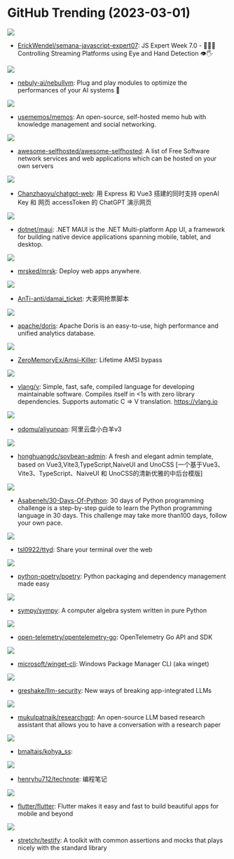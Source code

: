 # GitHub Trending (2023-03-01)

![](https://img.shields.io/badge/JavaScript-New%20353-green?style=flat-square&logo=appveyor)
- [ErickWendel/semana-javascript-expert07](https://github.com/ErickWendel/semana-javascript-expert07): JS Expert Week 7.0 - 🙅🤏🏻 Controlling Streaming Platforms using Eye and Hand Detection 👁🖐

![](https://img.shields.io/badge/Python-New%20503-green?style=flat-square&logo=appveyor)
- [nebuly-ai/nebullvm](https://github.com/nebuly-ai/nebullvm): Plug and play modules to optimize the performances of your AI systems 🚀

![](https://img.shields.io/badge/TypeScript-New%20481-green?style=flat-square&logo=appveyor)
- [usememos/memos](https://github.com/usememos/memos): An open-source, self-hosted memo hub with knowledge management and social networking.

![](https://img.shields.io/badge/Makefile-New%20454-green?style=flat-square&logo=appveyor)
- [awesome-selfhosted/awesome-selfhosted](https://github.com/awesome-selfhosted/awesome-selfhosted): A list of Free Software network services and web applications which can be hosted on your own servers

![](https://img.shields.io/badge/Vue-New%20219-green?style=flat-square&logo=appveyor)
- [Chanzhaoyu/chatgpt-web](https://github.com/Chanzhaoyu/chatgpt-web): 用 Express 和 Vue3 搭建的同时支持 openAI Key 和 网页 accessToken 的 ChatGPT 演示网页

![](https://img.shields.io/badge/C%23-New%2034-green?style=flat-square&logo=appveyor)
- [dotnet/maui](https://github.com/dotnet/maui): .NET MAUI is the .NET Multi-platform App UI, a framework for building native device applications spanning mobile, tablet, and desktop.

![](https://img.shields.io/badge/Ruby-New%20619-green?style=flat-square&logo=appveyor)
- [mrsked/mrsk](https://github.com/mrsked/mrsk): Deploy web apps anywhere.

![](https://img.shields.io/badge/Python-New%2081-green?style=flat-square&logo=appveyor)
- [AnTi-anti/damai_ticket](https://github.com/AnTi-anti/damai_ticket): 大麦网抢票脚本

![](https://img.shields.io/badge/Java-New%2018-green?style=flat-square&logo=appveyor)
- [apache/doris](https://github.com/apache/doris): Apache Doris is an easy-to-use, high performance and unified analytics database.

![](https://img.shields.io/badge/C%2B%2B-New%2054-green?style=flat-square&logo=appveyor)
- [ZeroMemoryEx/Amsi-Killer](https://github.com/ZeroMemoryEx/Amsi-Killer): Lifetime AMSI bypass

![](https://img.shields.io/badge/V-New%20440-green?style=flat-square&logo=appveyor)
- [vlang/v](https://github.com/vlang/v): Simple, fast, safe, compiled language for developing maintainable software. Compiles itself in <1s with zero library dependencies. Supports automatic C => V translation. https://vlang.io

![](https://img.shields.io/badge/TypeScript-New%20124-green?style=flat-square&logo=appveyor)
- [odomu/aliyunpan](https://github.com/odomu/aliyunpan): 阿里云盘小白羊v3

![](https://img.shields.io/badge/Vue-New%2033-green?style=flat-square&logo=appveyor)
- [honghuangdc/soybean-admin](https://github.com/honghuangdc/soybean-admin): A fresh and elegant admin template, based on Vue3,Vite3,TypeScript,NaiveUI and UnoCSS [一个基于Vue3、Vite3、TypeScript、NaiveUI 和 UnoCSS的清新优雅的中后台模版]

![](https://img.shields.io/badge/Python-New%2065-green?style=flat-square&logo=appveyor)
- [Asabeneh/30-Days-Of-Python](https://github.com/Asabeneh/30-Days-Of-Python): 30 days of Python programming challenge is a step-by-step guide to learn the Python programming language in 30 days. This challenge may take more than100 days, follow your own pace.

![](https://img.shields.io/badge/C-New%2073-green?style=flat-square&logo=appveyor)
- [tsl0922/ttyd](https://github.com/tsl0922/ttyd): Share your terminal over the web

![](https://img.shields.io/badge/Python-New%2043-green?style=flat-square&logo=appveyor)
- [python-poetry/poetry](https://github.com/python-poetry/poetry): Python packaging and dependency management made easy

![](https://img.shields.io/badge/Python-New%2047-green?style=flat-square&logo=appveyor)
- [sympy/sympy](https://github.com/sympy/sympy): A computer algebra system written in pure Python

![](https://img.shields.io/badge/Go-New%2021-green?style=flat-square&logo=appveyor)
- [open-telemetry/opentelemetry-go](https://github.com/open-telemetry/opentelemetry-go): OpenTelemetry Go API and SDK

![](https://img.shields.io/badge/C%2B%2B-New%2032-green?style=flat-square&logo=appveyor)
- [microsoft/winget-cli](https://github.com/microsoft/winget-cli): Windows Package Manager CLI (aka winget)

![](https://img.shields.io/badge/Python-New%2075-green?style=flat-square&logo=appveyor)
- [greshake/llm-security](https://github.com/greshake/llm-security): New ways of breaking app-integrated LLMs

![](https://img.shields.io/badge/Python-New%20141-green?style=flat-square&logo=appveyor)
- [mukulpatnaik/researchgpt](https://github.com/mukulpatnaik/researchgpt): An open-source LLM based research assistant that allows you to have a conversation with a research paper

![](https://img.shields.io/badge/Python-New%2058-green?style=flat-square&logo=appveyor)
- [bmaltais/kohya_ss](https://github.com/bmaltais/kohya_ss): 

![](https://img.shields.io/badge/HTML-New%2060-green?style=flat-square&logo=appveyor)
- [henryhu712/technote](https://github.com/henryhu712/technote): 编程笔记

![](https://img.shields.io/badge/Dart-New%2078-green?style=flat-square&logo=appveyor)
- [flutter/flutter](https://github.com/flutter/flutter): Flutter makes it easy and fast to build beautiful apps for mobile and beyond

![](https://img.shields.io/badge/Go-New%2034-green?style=flat-square&logo=appveyor)
- [stretchr/testify](https://github.com/stretchr/testify): A toolkit with common assertions and mocks that plays nicely with the standard library

